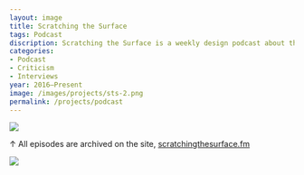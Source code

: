 ```yaml
---
layout: image
title: Scratching the Surface
tags: Podcast
discription: Scratching the Surface is a weekly design podcast about the intersection of criticism and practice. Each week, I interview designers, writers, critics, educators and those that operate between these fields about how writing, criticism, and theory informs individual practice and the graphic design profession at large. Previous guests have included Michael Rock, Michael Bierut, Alexandra Lange, Jessica Helfand, Steven Heller, and others.
categories:
- Podcast
- Criticism
- Interviews
year: 2016–Present
image: /images/projects/sts-2.png
permalink: /projects/podcast
---
```


<img src="/images/projects/sts-1.png">
<div class="images-right"><p>&uarr; All episodes are archived on the site, <a href="http://www.scratchingthesurface.fm">scratchingthesurface.fm</a></p></div>
<section class="clear"></section>
<img src="/images/projects/sts-2.png">
